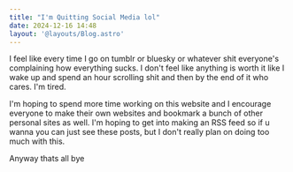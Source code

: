 ```yaml
---
title: "I'm Quitting Social Media lol"
date: 2024-12-16 14:48
layout: '@layouts/Blog.astro'
---
```

I feel like every time I go on tumblr or bluesky or whatever shit everyone's
complaining how everything sucks. I don't feel like anything is worth it like I
wake up and spend an hour scrolling shit and then by the end of it who cares.
I'm tired.

I'm hoping to spend more time working on this website and I encourage everyone
to make their own websites and bookmark a bunch of other personal sites as well.
I'm hoping to get into making an RSS feed so if u wanna you can just see these
posts, but I don't really plan on doing too much with this.

Anyway thats all bye
